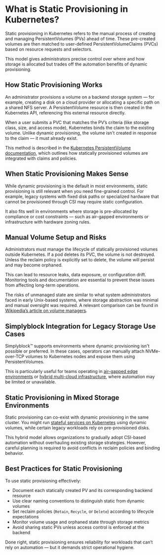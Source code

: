 # What is Static Provisioning in Kubernetes?

Static provisioning in Kubernetes refers to the manual process of creating and managing PersistentVolumes (PVs) ahead of time. These pre-created volumes are then matched to user-defined PersistentVolumeClaims (PVCs) based on resource requests and selectors.

This model gives administrators precise control over where and how storage is allocated but trades off the automation benefits of dynamic provisioning.

## How Static Provisioning Works

An administrator provisions a volume on a backend storage system — for example, creating a disk on a cloud provider or allocating a specific path on a shared NFS server. A PersistentVolume resource is then created in the Kubernetes API, referencing this external resource directly.

When a user submits a PVC that matches the PV’s criteria (like storage class, size, and access mode), Kubernetes binds the claim to the existing volume. Unlike dynamic provisioning, the volume isn't created in response to the claim — it must already exist.

This method is described in the [Kubernetes PersistentVolume documentation](https://kubernetes.io/docs/concepts/storage/persistent-volumes/), which outlines how statically provisioned volumes are integrated with claims and policies.

## When Static Provisioning Makes Sense

While dynamic provisioning is the default in most environments, static provisioning is still relevant when you need fine-grained control. For example, legacy systems with fixed disk paths or specialized hardware that cannot be provisioned through CSI may require static configuration.

It also fits well in environments where storage is pre-allocated by compliance or cost constraints — such as air-gapped environments or infrastructure with hardware zoning rules.

## Manual Volume Setup and Risks

Administrators must manage the lifecycle of statically provisioned volumes outside Kubernetes. If a pod deletes its PVC, the volume is not destroyed. Unless the reclaim policy is explicitly set to delete, the volume will persist and may become orphaned.

This can lead to resource leaks, data exposure, or configuration drift. Monitoring tools and documentation are essential to prevent these issues from affecting long-term operations.

The risks of unmanaged state are similar to what system administrators faced in early Unix-based systems, where storage abstraction was minimal and manual oversight was required. A relevant comparison can be found in [Wikipedia’s article on volume managers](https://en.wikipedia.org/wiki/Volume_manager).

## Simplyblock Integration for Legacy Storage Use Cases

Simplyblock™ supports environments where dynamic provisioning isn't possible or preferred. In these cases, operators can manually attach NVMe-over-TCP volumes to Kubernetes nodes and expose them using PersistentVolumes.

This is particularly useful for teams operating in [air-gapped edge environments](https://www.simplyblock.io/supported-environments/edge-air-gapped-storage/) or [hybrid multi-cloud infrastructure](https://www.simplyblock.io/supported-environments/hybrid-multi-cloud-storage/), where automation may be limited or unavailable.

## Static Provisioning in Mixed Storage Environments

Static provisioning can co-exist with dynamic provisioning in the same cluster. You might run [stateful services on Kubernetes](https://www.simplyblock.io/use-cases/database-on-kubernetes/) using dynamic volumes, while certain legacy workloads rely on pre-provisioned disks.

This hybrid model allows organizations to gradually adopt CSI-based automation without overhauling existing storage strategies. However, careful planning is required to avoid conflicts in reclaim policies and binding behavior.

## Best Practices for Static Provisioning

To use static provisioning effectively:

- Document each statically created PV and its corresponding backend resource  
- Use clear naming conventions to distinguish static from dynamic volumes  
- Set reclaim policies (`Retain`, `Recycle`, or `Delete`) according to lifecycle expectations  
- Monitor volume usage and orphaned state through storage metrics  
- Avoid sharing static PVs unless access control is enforced at the backend

Done right, static provisioning ensures reliability for workloads that can’t rely on automation — but it demands strict operational hygiene.
